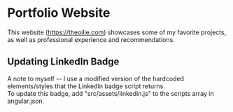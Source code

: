 # Portfolio Website
This website (https://theoilie.com) showcases some of my favorite projects, as well as professional experience and recommendations.

## Updating LinkedIn Badge
A note to myself -- I use a modified version of the hardcoded elements/styles that the LinkedIn badge script returns.  
To update this badge, add "src/assets/linkedin.js" to the scripts array in angular.json.

